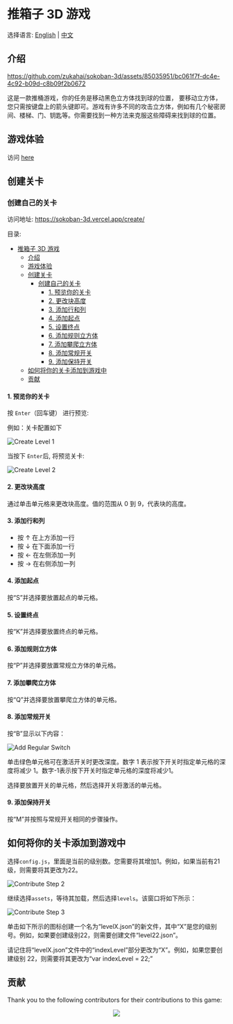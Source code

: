 # 推箱子 3D 游戏

选择语言: [English](./README-en.md) | [中文](./README-zh.md) 

## 介绍

https://github.com/zukahai/sokoban-3d/assets/85035951/bc061f7f-dc4e-4c92-b09d-c8b09f2b0672

这是一款推桶游戏，你的任务是移动黑色立方体找到球的位置，
要移动立方体，您只需按键盘上的箭头键即可。游戏有许多不同的攻击立方体，例如有几个秘密房间、楼梯、门、钥匙等。你需要找到一种方法来克服这些障碍来找到球的位置。

## 游戏体验

访问 [here](https://sokoban-3d.vercel.app/)

## 创建关卡

### 创建自己的关卡

访问地址: https://sokoban-3d.vercel.app/create/

目录:

- [推箱子 3D 游戏](#推箱子-3d-游戏)
  - [介绍](#介绍)
  - [游戏体验](#游戏体验)
  - [创建关卡](#创建关卡)
    - [创建自己的关卡](#创建自己的关卡)
      - [1. 预览你的关卡](#1-预览你的关卡)
      - [2. 更改块高度](#2-更改块高度)
      - [3. 添加行和列](#3-添加行和列)
      - [4. 添加起点](#4-添加起点)
      - [5. 设置终点](#5-设置终点)
      - [6. 添加规则立方体](#6-添加规则立方体)
      - [7. 添加攀爬立方体](#7-添加攀爬立方体)
      - [8. 添加常规开关](#8-添加常规开关)
      - [9. 添加保持开关](#9-添加保持开关)
  - [如何将你的关卡添加到游戏中](#如何将你的关卡添加到游戏中)
  - [贡献](#贡献)

#### 1. 预览你的关卡
按 `Enter`（回车键） 进行预览:

例如：关卡配置如下

![Create Level 1](./assets/images/create1.png)

当按下 `Enter`后, 将预览关卡:

![Create Level 2](./assets/images/create2.png)

#### 2. 更改块高度

通过单击单元格来更改块高度。值的范围从 0 到 9，代表块的高度。

#### 3. 添加行和列

- 按 ↑ 在上方添加一行
- 按 ↓ 在下面添加一行
- 按 ← 在左侧添加一列
- 按 → 在右侧添加一列

#### 4. 添加起点

按“S”并选择要放置起点的单元格。

#### 5. 设置终点

按“K”并选择要放置终点的单元格。

#### 6. 添加规则立方体

按“P”并选择要放置常规立方体的单元格。
 
#### 7. 添加攀爬立方体

按“Q”并选择要放置攀爬立方体的单元格。

#### 8. 添加常规开关

按“B”显示以下内容：

![Add Regular Switch](./assets/images/create3.png)

单击绿色单元格可在激活开关时更改深度。数字 1 表示按下开关时指定单元格的深度将减少 1。数字-1表示按下开关时指定单元格的深度将减少1。
 
选择要放置开关的单元格，然后选择开关将激活的单元格。

#### 9. 添加保持开关

按“M”并按照与常规开关相同的步骤操作。

## 如何将你的关卡添加到游戏中
 
选择`config.js`，里面是当前的级别数。您需要将其增加1。例如，如果当前有21级，则需要将其更改为22。

![Contribute Step 2](./assets/images/contribute2.png)
 
继续选择`assets`，等待其加载，然后选择`levels`。该窗口将如下所示：

![Contribute Step 3](./assets/images/contribute3.png)

单击如下所示的图标创建一个名为“levelX.json”的新文件，其中“X”是您的级别号。例如，如果要创建级别22，则需要创建文件“level22.json”。

  
请记住将“levelX.json”文件中的“indexLevel”部分更改为“X”。例如，如果您要创建级别 22，则需要将其更改为“var indexLevel = 22;”
 
## 贡献

Thank you to the following contributors for their contributions to this game:

<center>
<a href="https://github.com/zukahai/sokoban-3d-game/graphs/contributors">
    <img src="https://contrib.rocks/image?repo=zukahai/sokoban-3d-game" />
</a>
</center>